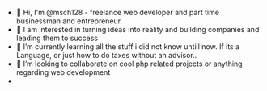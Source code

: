 - 👋 Hi, I'm @msch128 - freelance web developer and part time businessman and entrepreneur.
- 👀 I am interested in turning ideas into reality and building companies and leading them to success
- 🌱 I’m currently learning all the stuff i did not know untill now. If its a Language, or just how to do taxes without an advisor.. 
- 💞️ I’m looking to collaborate on cool php related projects or anything regarding web development
- 

